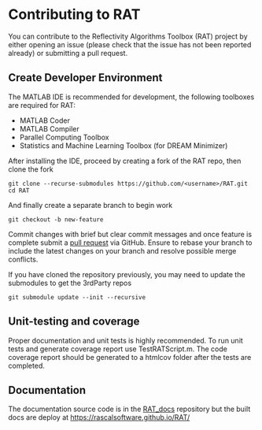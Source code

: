 Contributing to RAT
===================
You can contribute to the Reflectivity Algorithms Toolbox (RAT) project by either opening an issue 
(please check that the issue has not been reported already) or submitting a pull request.

Create Developer Environment
----------------------------
The MATLAB IDE is recommended for development, the following toolboxes are required for RAT:

- MATLAB Coder
- MATLAB Compiler
- Parallel Computing Toolbox
- Statistics and Machine Learning Toolbox (for DREAM Minimizer)

After installing the IDE, proceed by creating a fork of the RAT repo, then clone the fork

    git clone --recurse-submodules https://github.com/<username>/RAT.git
    cd RAT

And finally create a separate branch to begin work

    git checkout -b new-feature

Commit changes with brief but clear commit messages and once feature is complete submit a 
[pull request](https://docs.github.com/en/pull-requests/collaborating-with-pull-requests/proposing-changes-to-your-work-with-pull-requests/creating-a-pull-request-from-a-fork) via GitHub. 
Ensure to rebase your branch to include the latest changes on your branch and resolve possible merge conflicts.

If you have cloned the repository previously, you may need to update the submodules to get the 3rdParty repos
	
	git submodule update --init --recursive

Unit-testing and coverage
-------------------------
Proper documentation and unit tests is highly recommended. To run unit tests and generate coverage report use TestRATScript.m. 
The code coverage report should be generated to a htmlcov folder after the tests are completed. 

Documentation
-------------
The documentation source code is in the [RAT_docs](https://github.com/RascalSoftware/RAT-Docs) repository but the built docs are deploy at https://rascalsoftware.github.io/RAT/
